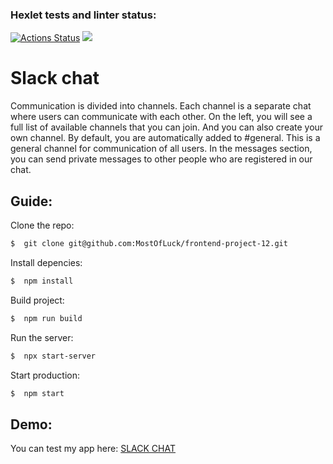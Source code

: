 ### Hexlet tests and linter status:
[![Actions Status](https://github.com/MostOfLuck/frontend-project-12/actions/workflows/hexlet-check.yml/badge.svg)](https://github.com/MostOfLuck/frontend-project-12/actions)
<a href="https://codeclimate.com/github/MostOfLuck/frontend-project-12/maintainability"><img src="https://api.codeclimate.com/v1/badges/6ffc08398a9a69bd0621/maintainability" /></a>

# Slack chat

Communication is divided into channels. Each channel is a separate chat where users can communicate with each other. On the left, you will see a full list of available channels that you can join. And you can also create your own channel. By default, you are automatically added to #general. This is a general channel for communication of all users. In the messages section, you can send private messages to other people who are registered in our chat.


Guide:
-------

Clone the repo:
 ```bash
$  git clone git@github.com:MostOfLuck/frontend-project-12.git
```

Install depencies:
 ```bash
$  npm install
```

Build project:
 ```bash
$  npm run build
```
Run the server:
 ```bash
$  npx start-server
```

Start production:
 ```bash
$  npm start
```

Demo:
------

You can test my app here: [SLACK CHAT](https://frontend-project-12-production-55b7.up.railway.app/login)
